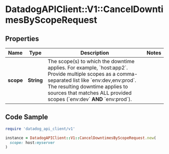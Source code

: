 # DatadogAPIClient::V1::CancelDowntimesByScopeRequest

## Properties

| Name | Type | Description | Notes |
| ---- | ---- | ----------- | ----- |
| **scope** | **String** | The scope(s) to which the downtime applies. For example, &#x60;host:app2&#x60;. Provide multiple scopes as a comma-separated list like &#x60;env:dev,env:prod&#x60;. The resulting downtime applies to sources that matches ALL provided scopes (&#x60;env:dev&#x60; **AND** &#x60;env:prod&#x60;). |  |

## Code Sample

```ruby
require 'datadog_api_client/v1'

instance = DatadogAPIClient::V1::CancelDowntimesByScopeRequest.new(
  scope: host:myserver
)
```

